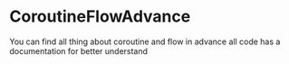 # CoroutineFlowAdvance

You can find all thing about coroutine and flow in advance
all code has a documentation for better understand 
